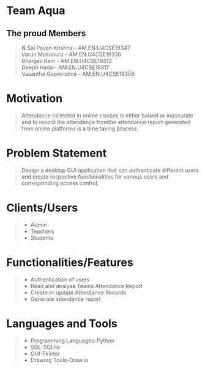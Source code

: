 # Team Aqua
## The proud Members
> N Sai Pavan Krishna - AM.EN.U4CSE19347<br>
> Varun Musunuru - AM.EN.U4CSE19336<br>
> Bhargav Ram - AM.EN.U4CSE19313<br>
> Deepti Hada - AM.EN.U4CSE19317<br>
> Vasantha Gopikrishna - AM.EN.U4CSE19359<br>
# Motivation 
> Attendance collected in online classes is either baised or inaccurate and to record the attendance fromthe attendance report generated from online platforms is a time taking process .
# Problem Statement
> Design a desktop GUI application that can authenticate different users and create respective functionalities for various users and corresponding access control.  
# Clients/Users
> * Admin
> * Teachers
> * Students
# Functionalities/Features
> * Authentication of users
> * Read and analyse Teams Attendance Report
> * Create or update Attendance Records
> * Generate attendance report
# Languages and Tools
> * Programming Languages-Python
> * SQL-SQLite
> * GUI-Tkinter
> * Drawing Tools-Draw.io
